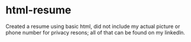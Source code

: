 # html-resume
Created a resume using basic html, did not include my actual picture 
or phone number for privacy resons; all of that can be found on my linkedln. 
